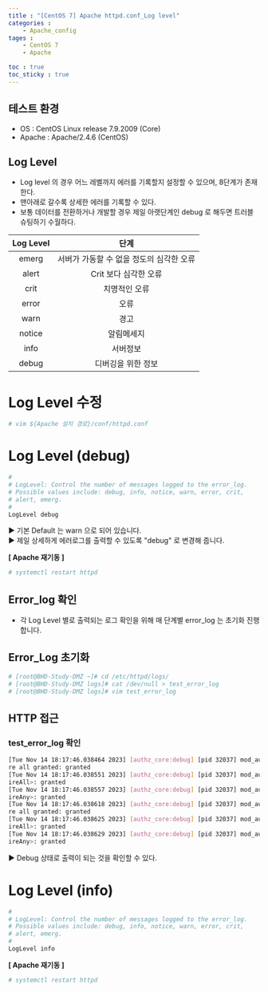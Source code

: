 ```yaml
---
title : "[CentOS 7] Apache httpd.conf_Log level"
categories :
    - Apache_config
tages :
    - CentOS 7
    - Apache

toc : true
toc_sticky : true
---
```


## 테스트 환경
- OS : CentOS Linux release 7.9.2009 (Core)
- Apache : Apache/2.4.6 (CentOS)

## Log Level

- Log level 의 경우 어느 레벨까지 에러를 기록할지 설정할 수 있으며, 8단계가 존재한다.
- 맨아래로 갈수록 상세한 에러를 기록할 수 있다.
- 보통 데이터를 전환하거나 개발할 경우 제일 아랫단계인 debug 로 해두면 트러블 슈팅하기 수월하다.

|**Log Level**|**단계**|
|:---:|:---:|
|emerg|서버가 가동할 수 없을 정도의 심각한 오류|
|alert|Crit 보다 심각한 오류|
|crit|치명적인 오류|
|error|오류|
|warn|경고|
|notice|알림메세지|
|info|서버정보|
|debug|디버깅을 위한 정보|

# Log Level 수정
```bash
# vim ${Apache 설치 경로}/conf/httpd.conf
```

# Log Level (debug)
```bash
#
# LogLevel: Control the number of messages logged to the error_log.
# Possible values include: debug, info, notice, warn, error, crit,
# alert, emerg.
#
LogLevel debug
```
▶ 기본 Default 는 warn 으로 되어 있습니다. <br>
▶ 제일 상세하게 에러로그를 출력할 수 있도록 "debug" 로 변경해 줍니다.

**[ Apache 재기동 ]**
```bash
# systemctl restart httpd
```

## Error_log 확인
- 각 Log Level 별로 출력되는 로그 확인을 위해 매 단계별 error_log 는 초기화 진행합니다.

## Error_Log 초기화
```bash
# [root@BHD-Study-DMZ ~]# cd /etc/httpd/logs/
# [root@BHD-Study-DMZ logs]# cat /dev/null > test_error_log
# [root@BHD-Study-DMZ logs]# vim test_error_log
```

## HTTP 접근
### test_error_log 확인
```bash
[Tue Nov 14 18:17:46.038464 2023] [authz_core:debug] [pid 32037] mod_authz_core.c(809): [client 183.99.76.4:60868] AH01626: authorization result of Requi
re all granted: granted
[Tue Nov 14 18:17:46.038551 2023] [authz_core:debug] [pid 32037] mod_authz_core.c(809): [client 183.99.76.4:60868] AH01626: authorization result of <Requ
ireAll>: granted
[Tue Nov 14 18:17:46.038557 2023] [authz_core:debug] [pid 32037] mod_authz_core.c(809): [client 183.99.76.4:60868] AH01626: authorization result of <Requ
ireAny>: granted
[Tue Nov 14 18:17:46.038618 2023] [authz_core:debug] [pid 32037] mod_authz_core.c(809): [client 183.99.76.4:60868] AH01626: authorization result of Requi
re all granted: granted
[Tue Nov 14 18:17:46.038625 2023] [authz_core:debug] [pid 32037] mod_authz_core.c(809): [client 183.99.76.4:60868] AH01626: authorization result of <Requ
ireAll>: granted
[Tue Nov 14 18:17:46.038629 2023] [authz_core:debug] [pid 32037] mod_authz_core.c(809): [client 183.99.76.4:60868] AH01626: authorization result of <Requ
ireAny>: granted
```
▶ Debug 상태로 출력이 되는 것을 확인할 수 있다.

# Log Level (info)
```bash
#
# LogLevel: Control the number of messages logged to the error_log.
# Possible values include: debug, info, notice, warn, error, crit,
# alert, emerg.
#
LogLevel info
```

**[ Apache 재기동 ]**
```bash
# systemctl restart httpd
```